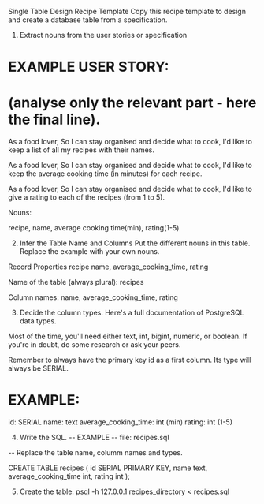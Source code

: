 Single Table Design Recipe Template
Copy this recipe template to design and create a database table from a specification.

1. Extract nouns from the user stories or specification
# EXAMPLE USER STORY:
# (analyse only the relevant part - here the final line).

As a food lover,
So I can stay organised and decide what to cook,
I'd like to keep a list of all my recipes with their names.

As a food lover,
So I can stay organised and decide what to cook,
I'd like to keep the average cooking time (in minutes) for each recipe.

As a food lover,
So I can stay organised and decide what to cook,
I'd like to give a rating to each of the recipes (from 1 to 5).

Nouns:

recipe, name, average cooking time(min), rating(1-5)

2. Infer the Table Name and Columns
Put the different nouns in this table. Replace the example with your own nouns.

Record	Properties
recipe	name, average_cooking_time, rating

Name of the table (always plural): recipes

Column names: name, average_cooking_time, rating

3. Decide the column types.
Here's a full documentation of PostgreSQL data types.

Most of the time, you'll need either text, int, bigint, numeric, or boolean. If you're in doubt, do some research or ask your peers.

Remember to always have the primary key id as a first column. Its type will always be SERIAL.

# EXAMPLE:

id: SERIAL
name: text
average_cooking_time: int (min)
rating: int (1-5)


4. Write the SQL.
-- EXAMPLE
-- file: recipes.sql

-- Replace the table name, columm names and types.

CREATE TABLE recipes (
  id SERIAL PRIMARY KEY,
  name text,
  average_cooking_time int,
  rating int
);

5. Create the table.
psql -h 127.0.0.1 recipes_directory < recipes.sql